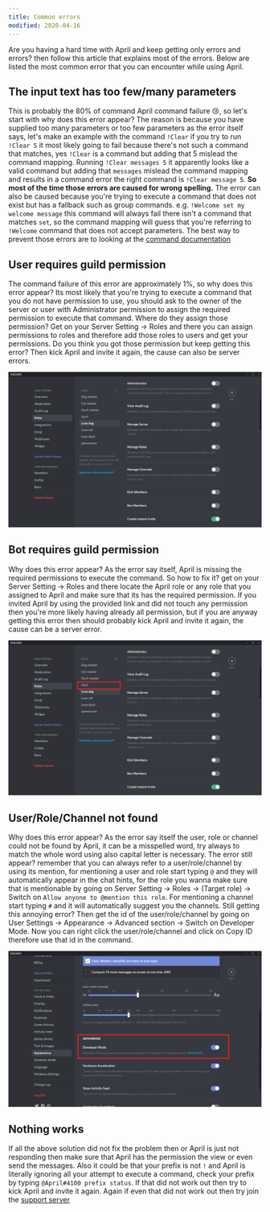 ```yaml
---
title: Common errors
modified: 2020-04-16
---
```


Are you having a hard time with April and keep getting only errors and errors? then
follow this article that explains most of the errors. Below are listed the most common
error that you can encounter while using April.

## The input text has too few/many parameters
This is probably the 80% of command April command failure 😢, so let's start with why does
this error appear? The reason is because you have supplied too many parameters or
 too few parameters as the error itself says, let's make an example with the command
`!Clear` if you try to run `!Clear 5` it most likely going to fail because there's not such
a command that matches, yes `!Clear` is a command but adding that 5 mislead
the command mapping. Running `!Clear messages 5` it apparently looks like a valid command
but adding that `messages` mislead the command mapping and results in a command error
the right command is `!Clear message 5`.
__**So most of the time those errors are caused for wrong spelling.**__ The error can also be
caused because you're trying to execute a command that does not exist but has a fallback
such as group commands. e.g. `!Welcome set my welcome message` this command will always fail
there isn't a command that matches `set`, so the command mapping will guess that you're
referring to `!Welcome` command that does not accept parameters. The best way to prevent those
errors are to looking at the
<a target="_blank" rel="noopener" href="https://aprilbot.me/commands">
command documentation
</a>

## User requires guild permission
The command failure of this error are approximately 1%, so why does this error appear? Its most
likely that you're trying to execute a command that you do not have permission to use, you
should ask to the owner of the server or user with Administrator permission to assign the
required permission to execute that command. Where do they assign those permission? Get on
your Server Setting -> Roles and there you can assign permissions to roles and therefore add
those roles to users and get your permissions. Do you think you got those permission but
keep getting this error? Then kick April and invite it again, the cause can also be server
errors.

![User permission](../assets/images/common-error-role-permission.png)

## Bot requires guild permission
Why does this error appear? As the error say itself, April is missing the required permissions
to execute the command. So how to fix it? get on your Server Setting -> Roles and there
locate the April role or any role that you assigned to April and make sure that its has
the required permission. If you invited April by using the provided link and did not touch
any permission then you're more likely having already all permission, but if you are anyway
getting this error then should probably kick April and invite it again, the cause can be a
server error.

![Bot permission](../assets/images/common-error-bot-permission.png)

## User/Role/Channel not found
Why does this error appear? As the error say itself the user, role or channel could not be
found by April, it can be a misspelled word, try always to match the whole word using also
capital letter is necessary. The error still appear? remember that you can always refer to
a user/role/channel by using its mention, for mentioning a user and role start typing `@`
and they will automatically appear in the chat hints, for the role you wanna make sure
that is mentionable by going on Server Setting -> Roles -> (Target role) -> Switch on
`Allow anyone to @mention this role`. For mentioning a channel start typing `#` and it will
automatically suggest you the channels. Still getting this annoying error? Then get the id
of the user/role/channel by going on User Settings -> Appearance -> Advanced section ->
Switch on Developer Mode. Now you can right click the user/role/channel and click on Copy ID
therefore use that id in the command.

![Developer mode](../assets/images/common-error-developer-mode.png)

## Nothing works
If all the above solution did not fix the problem then or April is just not responding then
make sure that April has the permission the view or even send the messages. Also it could be
that your prefix is not `!` and April is literally ignoring all your attempt to execute
a command, check your prefix by typing `@April#4100 prefix status`.
If that did not work out then try to kick April and invite it again. Again if even that
did not work out then try join the [support server](https://discord.gg/UKPKS4T)
